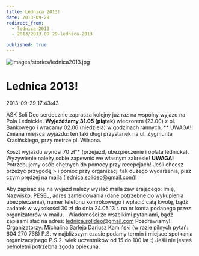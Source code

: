 ```yaml
---
title: Lednica 2013!
date: 2013-09-29
redirect_from: 
  - lednica-2013
  - 2013/2013.09.29-lednica-2013

published: true
---
```



![images/stories/lednica2013.jpg](images/stories/lednica2013.jpg)

# Lednica 2013!

<time>2013-09-29 17:43:43</time>




ASK Soli Deo serdecznie zaprasza kolejny już raz na wspólny wyjazd na Pola Lednickie.
**Wyjeżdżamy 31.05 (piątek)**&nbsp;wieczorem (23.00) z pl. Bankowego i wracamy 02.06 (niedziela) w godzinach rannych.
**
UWAGA!! Zmiana miejsca wyjazdu: ten taki długi przystanek na ul. Zygmunta Krasińskiego, przy metrze pl. Wilsona.

Koszt wyjazdu wynosi 70 zł** (przejazd, ubezpieczenie i opłata lednicka). Wyżywienie należy sobie zapewnić we własnym zakresie!
**UWAGA!** Potrzebujemy osób chętnych do pomocy przy recepcjach! Jeśli chcesz przeżyć przygodę;&gt; i pomóc przy organizacji tak dużego wydarzenia, pisz czym prędzej na maila (lednica.solideo@gmail.com)!
&nbsp;
&nbsp;

<!--{{intro-break}}-->
Aby zapisać się na wyjazd należy wysłać maila zawierającego: Imię, Nazwisko, PESEL, adres zameldowania (dane potrzebne do wykupienia ubezpieczenia), numer telefonu komrókowego i wpłacić całą kwotę, bądź zadatek w wysokości 30 zł do dnia 24.05.13 r. na nr konta podanego przez organizatorów w mailu.
&nbsp;
Wiadomości ze wszelkimi pytaniami, bądź zapisami słać na adres: lednica.solideo@gmail.com
Pozdrawiamy!
Organizatorzy:
 Michalina Sarleja
 Dariusz Kamiński (w razie pilnych pytań: 604 270 768)
P.S. w najbliższym czasie podamy termin i miejsce spotkania organizacyjnego
 P.S.2. wiek uczestników od 15 do 100 lat :) Jeśli nie jesteś pełnoletni potrzebna zgoda opiekuna.


<!--{{json:{"created_date":"2013-09-29 17:43:43","publish_down":"0000-00-00 00:00:00","id":"5296"}}}-->